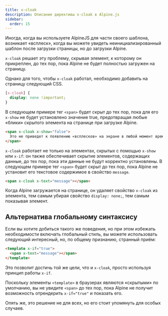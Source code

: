 ```yaml
---
title: x-cloak
description: Описание директивы x-cloak в Alpine.js
sidebar:
  order: 15
---
```


Иногда, когда вы используете AlpineJS для части своего шаблона, возникает «всплеск», когда вы можете увидеть неинициализированный шаблон после загрузки страницы, но до загрузки Alpine.

`x-cloak` решает эту проблему, скрывая элемент, к которому он прикреплен, до тех пор, пока Alpine не будет полностью загружен на страницу.

Однако для того, чтобы `x-cloak` работал, необходимо добавить на страницу следующий CSS.

```css
[x-cloak] {
  display: none !important;
}
```

В следующем примере тег `<span>` будет скрыт до тех пор, пока для его `x-show` не будет установлено значение true, предотвращая любые «блики» скрытого элемента на странице при загрузке Alpine.

```html "x-cloak"
<span x-cloak x-show="false">
  Это не приведет к появлению «всплесков» на экране в любой момент времени
</span>
```

`x-cloak` работает не только на элементах, скрытых с помощью `x-show` или `x-if`: он также обеспечивает скрытие элементов, содержащих данные, до тех пор, пока эти данные не будут корректно установлены. В следующем примере тег `<span>` будет скрыт до тех пор, пока Alpine не установит его текстовое содержимое в свойство `message`.

```html "x-cloak"
<span x-cloak x-text="message"></span>
```

Когда Alpine загружается на странице, он удаляет свойство `x-cloak` из элемента, тем самым убирая свойство `display: none;`, тем самым показывая элемент.

## Альтернатива глобальному синтаксису

Если вы хотите добиться такого же поведения, но при этом избежать необходимости включать глобальный стиль, вы можете использовать следующий интересный, но, по общему признанию, странный приём:

```html
<template x-if="true">
  <span x-text="message"></span>
</template>
```

Это позволит достичь той же цели, что и `x-cloak`, просто используя принцип работы `x-if`.

Поскольку элементы `<template>` в браузерах являются «скрытыми» по умолчанию, вы не увидите `<span>` до тех пор, пока Alpine не получит возможность отрендерить `x-if="true"` и показать его.

Опять же, это решение не для всех, но его стоит упомянуть для особых случаев.
